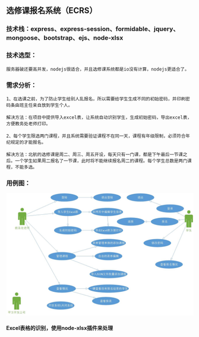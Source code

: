 
## 选修课报名系统（ECRS）

   ###  技术栈：express、express-session、formidable、jquery、mongoose、bootstrap、ejs、node-xlsx

   ### 技术选型：
    服务器破还要高并发，nodejs很适合，并且选修课系统都是io没有计算，nodejs更适合了。
   ### 需求分析：
    1、在选课之前，为了防止学生给别人乱报名，所以需要给学生生成不同的初始密码，并印刷密码条由班主任亲自放到学生个人。
    
    解决方法：在项目中提供导入excel表，让系统自动识别学生，生成初始密码，导出excel表，方便教务处老师打印。
    
    2、每个学生限选两门课程，并且系统需要验证课程不在同一天，课程有年级限制，必须符合年纪规定的才能报名。
    
    解决方法：北航的选修课是周二、周三、周五开设，每天只有一门课，都是下午最后一节课之后。一个学生如果周二报名了一节课，此时将不能继续报名周二的课程。每个学生总数是两门课程，不能多选。
    
   ### 用例图：
   
   ![image](./assets/系统用例图.jpg)
   
   
   #### Excel表格的识别，使用node-xlsx插件来处理
